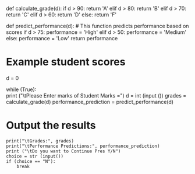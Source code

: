 def calculate_grade(d):
    if d > 90:
        return 'A'
    elif d > 80:
        return 'B'
    elif d > 70:
        return 'C'
    elif d > 60:
        return 'D'
    else:
        return 'F'

def predict_performance(d):
    # This function predicts performance based on scores
   if d > 75:
       performance = 'High'
   elif d > 50:
       performance = 'Medium'
   else:
       performance = 'Low'
   return performance
# Example student scores
d = 0

while (True):    
    print ("\tPlease Enter marks of Student Marks =")
    d = int (input ())
    grades = calculate_grade(d)
    performance_prediction = predict_performance(d)
# Output the results
    print("\tGrades:", grades)
    print("\tPerformance Predictions:", performance_prediction)
    print ("\tDo you want to Continue Pres Y/N")
    choice = str (input())
    if (choice == "N"):
        break
    
